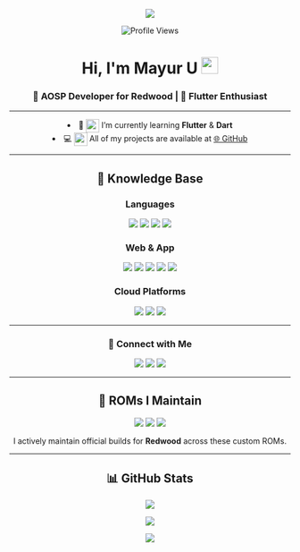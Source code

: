 <!-- Typing Banner -->
<p align="center">
  <img src="https://readme-typing-svg.herokuapp.com?font=Fira+Code&size=28&pause=1000&color=00F7FF&center=true&vCenter=true&width=500&lines=Hi%2C+I'm+Mayur+U!;AOSP+Developer+for+Redwood;Flutter+%26+Dart+Learner;Open+Source+Lover+%F0%9F%92%BB" />
</p>

<!-- Profile Views Counter -->
<p align="center">
  <img src="https://komarev.com/ghpvc/?username=Mayur-U&label=Profile%20Views&color=#0078ff&style=for-the-badge" alt="Profile Views" />
</p>

<!-- Main Heading -->
<h1 align="center">Hi, I'm Mayur U <img width="30px" src="https://raw.githubusercontent.com/iampavangandhi/iampavangandhi/master/gifs/Hi.gif"></h1>
<h3 align="center">🔧 AOSP Developer for Redwood | 📱 Flutter Enthusiast</h3>

<hr>

<!-- Centered Bullet List with Animated Icons -->
<ul align="center" style="list-style-position: inside; padding: 0;">
  <li>🌱 <img src="https://cdn.jsdelivr.net/gh/animated-icons/animated-icons/icons/plant/plant.gif" width="24" style="vertical-align: middle;"/> I’m currently learning <strong>Flutter</strong> & <strong>Dart</strong></li>
  <li>💻 <img src="https://cdn.jsdelivr.net/gh/animated-icons/animated-icons/icons/laptop/laptop.gif" width="24" style="vertical-align: middle;"/> All of my projects are available at <a href="https://github.com/Mayur-U">🌐 GitHub</a></li>
</ul>

---

<h2 align="center">🧠 Knowledge Base</h2>

<h3 align="center">Languages</h3>
<p align="center">
  <img src="https://img.shields.io/badge/C%20programming-A8B9CC.svg?style=for-the-badge&logo=c&logoColor=white" />
  <img src="https://img.shields.io/badge/Java-007396.svg?style=for-the-badge&logo=java&logoColor=white" />
  <img src="https://img.shields.io/badge/Javascript-F7DF1E.svg?style=for-the-badge&logo=javascript&logoColor=black" />
  <img src="https://img.shields.io/badge/Python-3776AB.svg?style=for-the-badge&logo=python&logoColor=white" />
</p>

<h3 align="center">Web & App</h3>
<p align="center">
  <img src="https://img.shields.io/badge/HTML5-E34F26.svg?style=for-the-badge&logo=html5&logoColor=white" />
  <img src="https://img.shields.io/badge/CSS3-1572B6.svg?style=for-the-badge&logo=css3&logoColor=white" />
  <img src="https://img.shields.io/badge/React-61DAFB.svg?style=for-the-badge&logo=react&logoColor=black" />
  <img src="https://img.shields.io/badge/Expo-000020.svg?style=for-the-badge&logo=expo&logoColor=white" />
  <img src="https://img.shields.io/badge/Dart-0175C2.svg?style=for-the-badge&logo=dart&logoColor=white" />
</p>

<h3 align="center">Cloud Platforms</h3>
<p align="center">
  <img src="https://img.shields.io/badge/AWS-232F3E.svg?style=for-the-badge&logo=amazonaws&logoColor=white" />
  <img src="https://img.shields.io/badge/GCP-4285F4.svg?style=for-the-badge&logo=googlecloud&logoColor=white" />
  <img src="https://img.shields.io/badge/Azure-0078D4.svg?style=for-the-badge&logo=microsoftazure&logoColor=white" />
</p>

---

<h3 align="center">📡 Connect with Me</h3>
<p align="center">
  <a href="https://t.me/Mayurbuilds"><img src="https://img.shields.io/badge/Telegram-2CA5E0?style=for-the-badge&logo=telegram&logoColor=white"/></a>
  <a href="https://twitter.com/Mayur72869557"><img src="https://img.shields.io/badge/Twitter-1DA1F2?style=for-the-badge&logo=twitter&logoColor=white"/></a>
  <a href="https://linktr.ee/Mayur_U"><img src="https://img.shields.io/badge/Support%20Me-Linktree-39E09B?style=for-the-badge&logo=linktree&logoColor=white"/></a>
</p>

---

<h2 align="center">📱 ROMs I Maintain</h2>
<p align="center">
  <img src="https://img.shields.io/badge/Mist%20OS-Official-9cf?style=for-the-badge" />
  <img src="https://img.shields.io/badge/Axion%20OS-Official-brightgreen?style=for-the-badge" />
  <img src="https://img.shields.io/badge/Rising%20Revived-Official-blueviolet?style=for-the-badge" />
</p>
<p align="center">
  I actively maintain official builds for <strong>Redwood</strong> across these custom ROMs.
</p>

---

<h2 align="center">📊 GitHub Stats</h2>
<p align="center">
  <img src="https://github-readme-stats.vercel.app/api?username=Mayur-U&show_icons=true&theme=tokyonight&hide_border=true&locale=en" />
</p>
<p align="center">
  <img src="https://github-readme-streak-stats.herokuapp.com/?user=Mayur-U&theme=material-palenight" />
</p>
<p align="center">
  <img src="https://github-readme-activity-graph.vercel.app/graph?username=Mayur-U&theme=react-dark&hide_border=true&area=true" />
</p>
